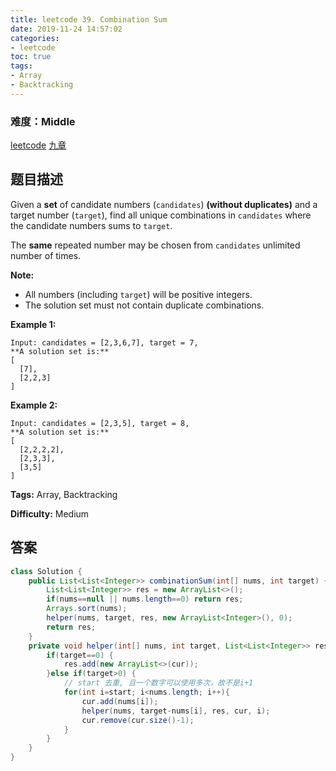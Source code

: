 ```yaml
---
title: leetcode 39. Combination Sum
date: 2019-11-24 14:57:02
categories:
- leetcode
toc: true
tags:
- Array
- Backtracking
---
```

### 难度：Middle

<a href="https://leetcode.com/problems/combination-sum/">leetcode</a>
<a href="https://www.jiuzhang.com/solution/combination-sum/">九章</a>
## 题目描述
Given a **set** of candidate numbers (`candidates`) **(without duplicates)**
and a target number (`target`), find all unique combinations in `candidates`
where the candidate numbers sums to `target`.

The **same** repeated number may be chosen from `candidates` unlimited number
of times.

**Note:**

  * All numbers (including `target`) will be positive integers.
  * The solution set must not contain duplicate combinations.

**Example 1:**
        
    Input: candidates = [2,3,6,7], target = 7,
    **A solution set is:**
    [
      [7],
      [2,2,3]
    ]
    

**Example 2:**
        
    Input: candidates = [2,3,5], target = 8,
    **A solution set is:**
    [
      [2,2,2,2],
      [2,3,3],
      [3,5]
    ]
    


**Tags:** Array, Backtracking

**Difficulty:** Medium
## 答案
<!--more-->
```java
class Solution {
    public List<List<Integer>> combinationSum(int[] nums, int target) {
        List<List<Integer>> res = new ArrayList<>();
        if(nums==null || nums.length==0) return res;
        Arrays.sort(nums);
        helper(nums, target, res, new ArrayList<Integer>(), 0);
        return res;
    }
    private void helper(int[] nums, int target, List<List<Integer>> res, List<Integer> cur, int start){
        if(target==0) {
            res.add(new ArrayList<>(cur));
        }else if(target>0) {
            // start 去重, 且一个数字可以使用多次，故不是i+1
            for(int i=start; i<nums.length; i++){
                cur.add(nums[i]);
                helper(nums, target-nums[i], res, cur, i);
                cur.remove(cur.size()-1);
            }
        }
    }
}
```

